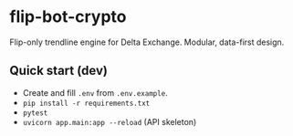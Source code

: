 # flip-bot-crypto

Flip-only trendline engine for Delta Exchange. Modular, data-first design.

## Quick start (dev)
- Create and fill `.env` from `.env.example`.
- `pip install -r requirements.txt`
- `pytest`
- `uvicorn app.main:app --reload` (API skeleton)
